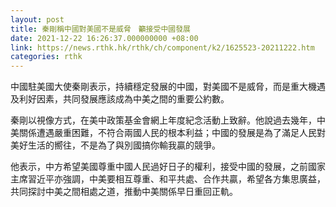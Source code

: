 ```yaml
---
layout: post
title: 秦剛稱中國對美國不是威脅　籲接受中國發展
date: 2021-12-22 16:26:37.000000000 +08:00
link: https://news.rthk.hk/rthk/ch/component/k2/1625523-20211222.htm
categories: rthk
---
```


中國駐美國大使秦剛表示，持續穩定發展的中國，對美國不是威脅，而是重大機遇及利好因素，共同發展應該成為中美之間的重要公約數。

秦剛以視像方式，在美中政策基金會網上年度紀念活動上致辭。他說過去幾年，中美關係遭遇嚴重困難，不符合兩國人民的根本利益；中國的發展是為了滿足人民對美好生活的嚮往，不是為了與別國搞你輸我贏的競爭。

他表示，中方希望美國尊重中國人民過好日子的權利，接受中國的發展，之前國家主席習近平亦強調，中美要相互尊重、和平共處、合作共贏，希望各方集思廣益，共同探討中美之間相處之道，推動中美關係早日重回正軌。
